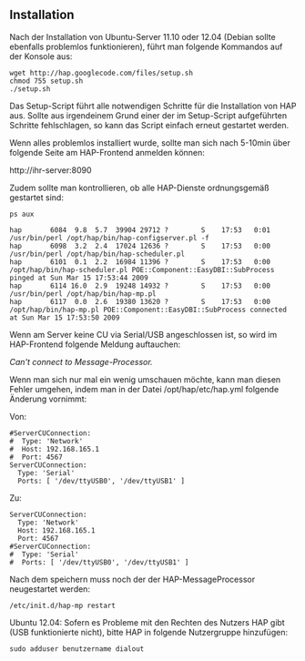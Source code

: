 ## Installation ##

Nach der Installation von Ubuntu-Server 11.10 oder 12.04 (Debian sollte ebenfalls problemlos funktionieren), führt man folgende Kommandos auf der Konsole aus:

```
wget http://hap.googlecode.com/files/setup.sh
chmod 755 setup.sh
./setup.sh
```

Das Setup-Script führt alle notwendigen Schritte für die Installation von HAP aus. Sollte aus irgendeinem Grund einer der im Setup-Script aufgeführten Schritte fehlschlagen, so kann das Script einfach erneut gestartet werden.

Wenn alles problemlos installiert wurde, sollte man sich nach 5-10min über folgende Seite am HAP-Frontend anmelden können:

http://ihr-server:8090

Zudem sollte man kontrollieren, ob alle HAP-Dienste ordnungsgemäß gestartet sind:
```
ps aux
```
```
hap       6084  9.8  5.7  39904 29712 ?        S    17:53   0:01 /usr/bin/perl /opt/hap/bin/hap-configserver.pl -f
hap       6098  3.2  2.4  17024 12636 ?        S    17:53   0:00 /usr/bin/perl /opt/hap/bin/hap-scheduler.pl
hap       6101  0.1  2.2  16984 11396 ?        S    17:53   0:00 /opt/hap/bin/hap-scheduler.pl POE::Component::EasyDBI::SubProcess pinged at Sun Mar 15 17:53:44 2009
hap       6114 16.0  2.9  19248 14932 ?        S    17:53   0:00 /usr/bin/perl /opt/hap/bin/hap-mp.pl
hap       6117  0.0  2.6  19380 13620 ?        S    17:53   0:00 /opt/hap/bin/hap-mp.pl POE::Component::EasyDBI::SubProcess connected at Sun Mar 15 17:53:50 2009
```


Wenn am Server keine CU via Serial/USB angeschlossen ist, so wird im HAP-Frontend folgende Meldung auftauchen:

_Can't connect to Message-Processor._

Wenn man sich nur mal ein wenig umschauen möchte, kann man diesen Fehler umgehen, indem man in der Datei /opt/hap/etc/hap.yml folgende Änderung vornimmt:

Von:
```
#ServerCUConnection:
#  Type: 'Network'
#  Host: 192.168.165.1
#  Port: 4567
ServerCUConnection:
  Type: 'Serial'
  Ports: [ '/dev/ttyUSB0', '/dev/ttyUSB1' ]
```
Zu:
```
ServerCUConnection:
  Type: 'Network'
  Host: 192.168.165.1
  Port: 4567
#ServerCUConnection:
#  Type: 'Serial'
#  Ports: [ '/dev/ttyUSB0', '/dev/ttyUSB1' ]
```
Nach dem speichern muss noch der der HAP-MessageProcessor neugestartet werden:
```
/etc/init.d/hap-mp restart 
```


Ubuntu 12.04: Sofern es Probleme mit den Rechten des Nutzers HAP gibt (USB funktionierte nicht), bitte HAP in folgende Nutzergruppe hinzufügen:
```
sudo adduser benutzername dialout
```